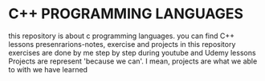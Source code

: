 # C++ PROGRAMMING LANGUAGES
this repository is about c programming languages.
you can find C++ lessons presenrarions-notes, exercise and projects in this repository
exercises are done by me step by step during youtube and Udemy lessons 
Projects are represent 'because we can'. I mean, projects are what we able to with we have learned